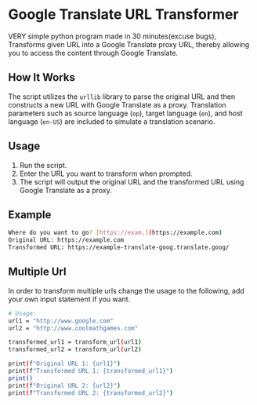# Google Translate URL Transformer

VERY simple python program made in 30 minutes(excuse bugs), Transforms given URL into a Google Translate proxy URL, thereby allowing you to access the content through Google Translate.

## How It Works

The script utilizes the `urllib` library to parse the original URL and then constructs a new URL with Google Translate as a proxy. Translation parameters such as source language (`op`), target language (`en`), and host language (`en-US`) are included to simulate a translation scenario.

## Usage
1. Run the script.
2. Enter the URL you want to transform when prompted.
3. The script will output the original URL and the transformed URL using Google Translate as a proxy.

## Example
```bash python unblock.py
Where do you want to go? [https://exam,](https://example.com)
Original URL: https://example.com
Transformed URL: https://example-translate-goog.translate.goog/
```
## Multiple Url
In order to transform multiple urls change the usage to the following, add your own input statement if you want.
```bash
# Usage:
url1 = "http://www.google.com"
url2 = "http://www.coolmathgames.com"

transformed_url1 = transform_url(url1)
transformed_url2 = transform_url(url2)

print(f"Original URL 1: {url1}")
print(f"Transformed URL 1: {transformed_url1}")
print()
print(f"Original URL 2: {url2}")
print(f"Transformed URL 2: {transformed_url2}")
```
